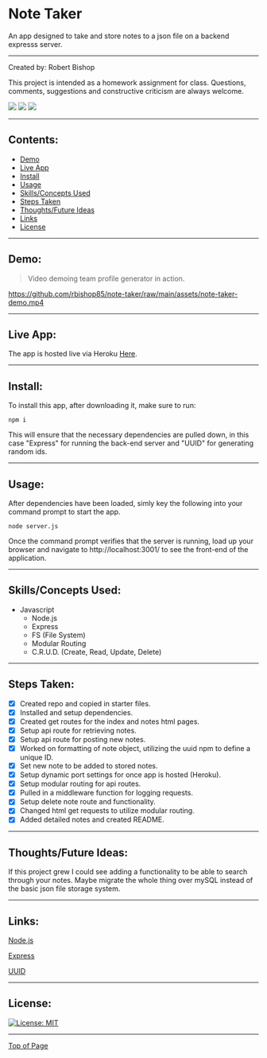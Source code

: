 # Note Taker

An app designed to take and store notes to a json file on a backend expresss server.

---

Created by: Robert Bishop

This project is intended as a homework assignment for class.  Questions, comments, suggestions and constructive criticism are always welcome.

<a href="mailto: rbishop85@gmail.com"><img src="https://img.shields.io/badge/Gmail-D14836?style=for-the-badge&logo=gmail&logoColor=white"></a>
<a href="https://github.com/rbishop85" target="_blank"><img src="	https://img.shields.io/badge/GitHub-100000?style=for-the-badge&logo=github&logoColor=white"></a>
<a href="https://www.linkedin.com/in/robert-m-bishop/" target="_blank"><img src="https://img.shields.io/badge/LinkedIn-0077B5?style=for-the-badge&logo=linkedin&logoColor=white"></a>

---

## Contents:
* [Demo](#demo)
* [Live App](#live-app)
* [Install](#install)
* [Usage](#usage)
* [Skills/Concepts Used](#skillsconcepts-used)
* [Steps Taken](#steps-taken)
* [Thoughts/Future Ideas](#thoughtsfuture-ideas)
* [Links](#links)
* [License](#license)

---

## Demo:

> Video demoing team profile generator in action.

https://github.com/rbishop85/note-taker/raw/main/assets/note-taker-demo.mp4

---

## Live App:

The app is hosted live via Heroku <a href="https://rb-hw11-note-taker.herokuapp.com/" target="_blank">Here</a>.


---

## Install:

To install this app, after downloading it, make sure to run:
```
npm i
```
This will ensure that the necessary dependencies are pulled down, in this case "Express" for running the back-end server and "UUID" for generating random ids.

---

## Usage:

After dependencies have been loaded, simly key the following into your command prompt to start the app.
```
node server.js
```
Once the command prompt verifies that the server is running, load up your browser and navigate to http://localhost:3001/ to see the front-end of the application.

---

## Skills/Concepts Used:

* Javascript
  - Node.js
  - Express
  - FS (File System)
  - Modular Routing
  - C.R.U.D. (Create, Read, Update, Delete)

---

## Steps Taken:

- [x] Created repo and copied in starter files.
- [x] Installed and setup dependencies.
- [x] Created get routes for the index and notes html pages.
- [x] Setup api route for retrieving notes.
- [x] Setup api route for posting new notes.
- [x] Worked on formatting of note object, utilizing the uuid npm to define a unique ID.
- [x] Set new note to be added to stored notes.
- [x] Setup dynamic port settings for once app is hosted (Heroku).
- [x] Setup modular routing for api routes.
- [x] Pulled in a middleware function for logging requests.
- [x] Setup delete note route and functionality.
- [x] Changed html get requests to utilize modular routing.
- [x] Added detailed notes and created README.

---

## Thoughts/Future Ideas:

If this project grew I could see adding a functionality to be able to search through your notes.  Maybe migrate the whole thing over mySQL instead of the basic json file storage system.

---

## Links:

<a href="https://nodejs.org/en/" target="_blank">Node.js</a>

<a href="https://expressjs.com/" target="_blank">Express</a>

<a href="https://www.npmjs.com/package/uuid" target="_blank">UUID</a>

---

## License:


[![License: MIT](https://img.shields.io/badge/License-MIT-yellow.svg)](https://opensource.org/licenses/MIT)

---

[Top of Page](#note-taker)

